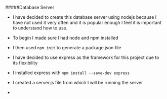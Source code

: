 #####Database Server

- I have decided to create this database server using nodejs because I have not used it very often and it is popular enough I feel it is important to understand how to use.

- To begin I made sure I had node and npm installed

- I then used `npm init` to generate a package.json file

- I have decided to use express as the framework for this project due to its flexibility

- I installed express with `npm install --save-dev express`

- I created a server.js file from which I will be running the server

- 